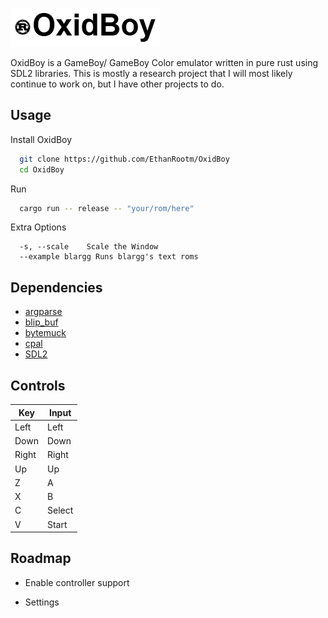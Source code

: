
![Logo](./assets/logo.png)

OxidBoy is a GameBoy/ GameBoy Color emulator written in pure rust using SDL2 libraries. This is mostly a research project that I will most likely continue to work on, but I have other projects to do.


## Usage

Install OxidBoy

```bash
  git clone https://github.com/EthanRootm/OxidBoy
  cd OxidBoy
```
Run
```bash
  cargo run -- release -- "your/rom/here"
```
Extra Options
```text
  -s, --scale    Scale the Window
  --example blargg Runs blargg's text roms
```
    
## Dependencies

- [argparse](https://github.com/tailhook/rust-argparse)
- [blip_buf](https://docs.rs/blip_buf/latest/blip_buf/)
- [bytemuck](https://github.com/Lokathor/bytemuck)
- [cpal](https://github.com/RustAudio/cpal)
- [SDL2](https://github.com/rust-sdl2/rust-sdl2)

## Controls

| Key   | Input  |
| ----- | ------ |
| Left  | Left   |
| Down  | Down   |
| Right | Right  |
| Up    | Up     |
| Z     | A      |
| X     | B      |
| C     | Select |
| V     | Start  |


## Roadmap

- Enable controller support

- Settings

